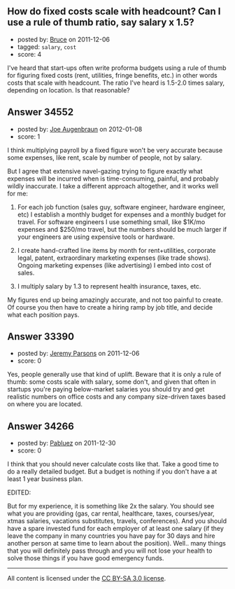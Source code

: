 ## How do fixed costs scale with headcount? Can I use a rule of thumb ratio, say salary x 1.5?

- posted by: [Bruce](https://stackexchange.com/users/-1/14852-bruce) on 2011-12-06
- tagged: `salary`, `cost`
- score: 4

I've heard that start-ups often write proforma budgets using a rule of thumb for figuring fixed costs (rent, utilities, fringe benefits, etc.) in other words costs that scale with headcount. The ratio I've heard is 1.5-2.0 times salary, depending on location. Is that reasonable?


## Answer 34552

- posted by: [Joe Augenbraun](https://stackexchange.com/users/-1/15477-joe-augenbraun) on 2012-01-08
- score: 1

I think multiplying payroll by a fixed figure won't be very accurate because some expenses, like rent, scale by number of people, not by salary.

But I agree that extensive navel-gazing trying to figure exactly what expenses will be incurred when is time-consuming, painful, and probably wildly inaccurate.  I take a different approach altogether, and it works well for me:

1.  For each job function (sales guy, software engineer, hardware engineer, etc) I establish a monthly budget for expenses and a monthly budget for travel.  For software engineers I use something small, like $1K/mo expenses and $250/mo travel, but the numbers should be much larger if your engineers are using expensive tools or hardware.

2.  I create hand-crafted line items by month for rent+utilities, corporate legal, patent, extraordinary marketing expenses (like trade shows).  Ongoing marketing expenses (like advertising) I embed into cost of sales.

3.  I multiply salary by 1.3 to represent health insurance, taxes, etc.

My figures end up being amazingly accurate, and not too painful to create.  Of course you then have to create a hiring ramp by job title, and decide what each position pays.


## Answer 33390

- posted by: [Jeremy Parsons](https://stackexchange.com/users/-1/4291-jeremy-parsons) on 2011-12-06
- score: 0

Yes, people generally use that kind of uplift. Beware that it is only a rule of thumb: some costs scale with salary, some don't, and given that often in startups you're paying below-market salaries you should try and get realistic numbers on office costs and any company size-driven taxes based on where you are located.


## Answer 34266

- posted by: [Pabluez](https://stackexchange.com/users/-1/15314-pabluez) on 2011-12-30
- score: 0

I think that you should never calculate costs like that. Take a good time to do a really  detailed budget. But a budget is nothing if you don't have a at least 1 year business plan.

EDITED:

But for my experience, it is something like 2x the salary. You should see what you are providing (gas, car rental, healthcare, taxes, courses/year, xtmas salaries, vacations substitutes, travels, conferences). And you should have a spare invested fund for each employer of at least one salary (if they leave the company in many countries you have pay for 30 days and hire another person at same time to learn about the position). Well.. many things that you will definitely pass through and you will not lose your health to solve those things if you have good emergency funds.



---

All content is licensed under the [CC BY-SA 3.0 license](https://creativecommons.org/licenses/by-sa/3.0/).
